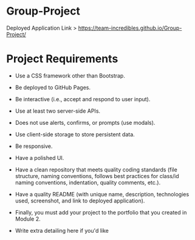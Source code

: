 # Group-Project

Deployed Application Link > https://team-incredibles.github.io/Group-Project/

# Project Requirements

* Use a CSS framework other than Bootstrap.

* Be deployed to GitHub Pages.

* Be interactive (i.e., accept and respond to user input).

* Use at least two server-side APIs.

* Does not use alerts, confirms, or prompts (use modals).

* Use client-side storage to store persistent data.

* Be responsive.

* Have a polished UI.

* Have a clean repository that meets quality coding standards (file structure, naming conventions, follows best practices for class/id naming conventions, indentation, quality comments, etc.).

* Have a quality README (with unique name, description, technologies used, screenshot, and link to deployed application).

* Finally, you must add your project to the portfolio that you created in Module 2.

- Write extra detailing here if you'd like